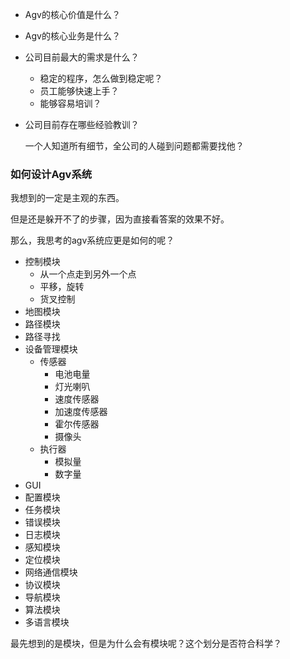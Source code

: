 - Agv的核心价值是什么？

- Agv的核心业务是什么？

- 公司目前最大的需求是什么？

  - 稳定的程序，怎么做到稳定呢？
  - 员工能够快速上手？
  - 能够容易培训？

- 公司目前存在哪些经验教训？

  一个人知道所有细节，全公司的人碰到问题都需要找他？

### 如何设计Agv系统

我想到的一定是主观的东西。

但是还是躲开不了的步骤，因为直接看答案的效果不好。

那么，我思考的agv系统应更是如何的呢？

- 控制模块
  - 从一个点走到另外一个点
  - 平移，旋转
  - 货叉控制
- 地图模块
- 路径模块
- 路径寻找
- 设备管理模块
  - 传感器
    - 电池电量
    - 灯光喇叭
    - 速度传感器
    - 加速度传感器
    - 霍尔传感器
    - 摄像头
  - 执行器
    - 模拟量
    - 数字量
- GUI
- 配置模块
- 任务模块
- 错误模块
- 日志模块
- 感知模块
- 定位模块
- 网络通信模块
- 协议模块
- 导航模块
- 算法模块
- 多语言模块

最先想到的是模块，但是为什么会有模块呢？这个划分是否符合科学？

